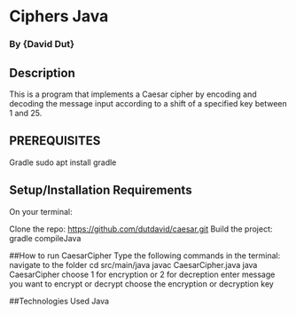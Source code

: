 # Ciphers Java 
### By **{David Dut}**
## Description
This is a program that implements a Caesar cipher by encoding and decoding the message input according to a shift of a specified key between 1 and 25.


## PREREQUISITES
Gradle sudo apt install gradle

## Setup/Installation Requirements 
On your terminal:

Clone the repo: https://github.com/dutdavid/caesar.git
Build the project: gradle compileJava

##How to run CaesarCipher
Type the following commands in the terminal:
navigate to the folder cd src/main/java
javac CaesarCipher.java
java CaesarCipher
choose 1 for encryption or 2 for decreption
enter message you want to encrypt or decrypt
choose the encryption or decryption key


##Technologies Used
Java